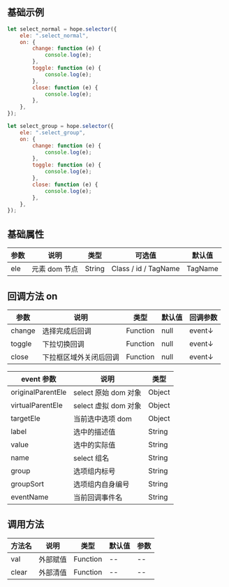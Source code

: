 ## 基础示例

```javascript
let select_normal = hope.selector({
    ele: ".select_normal",
    on: {
        change: function (e) {
            console.log(e);
        },
        toggle: function (e) {
            console.log(e);
        },
        close: function (e) {
            console.log(e);
        },
    },
});

let select_group = hope.selector({
    ele: ".select_group",
    on: {
        change: function (e) {
            console.log(e);
        },
        toggle: function (e) {
            console.log(e);
        },
        close: function (e) {
            console.log(e);
        },
    },
});
```

## 基础属性

| 参数 | 说明          | 类型   | 可选值               | 默认值  |
| ---- | ------------- | ------ | -------------------- | ------- |
| ele  | 元素 dom 节点 | String | Class / id / TagName | TagName |

## 回调方法 on

| 参数   | 说明                   | 类型     | 默认值 | 回调参数 |
| ------ | ---------------------- | -------- | ------ | -------- |
| change | 选择完成后回调         | Function | null   | event↓   |
| toggle | 下拉切换回调           | Function | null   | event↓   |
| close  | 下拉框区域外关闭后回调 | Function | null   | event↓   |

| event 参数        | 说明                 | 类型   |
| ----------------- | -------------------- | ------ |
| originalParentEle | select 原始 dom 对象 | Object |
| virtualParentEle  | select 虚拟 dom 对象 | Object |
| targetEle         | 当前选中选项 dom     | Object |
| label             | 选中的描述值         | String |
| value             | 选中的实际值         | String |
| name              | select 组名          | String |
| group             | 选项组内标号         | String |
| groupSort         | 选项组内自身编号     | String |
| eventName         | 当前回调事件名       | String |

## 调用方法

| 方法名 | 说明     | 类型     | 默认值 | 参数 |
| ------ | -------- | -------- | ------ | ---- |
| val    | 外部赋值 | Function | --     | --   |
| clear  | 外部清值 | Function | --     | --   |
